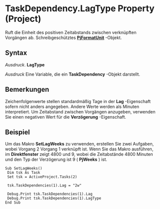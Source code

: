 
# TaskDependency.LagType Property (Project)

Ruft die Einheit des positiven Zeitabstands zwischen verknüpften Vorgängen ab. Schreibgeschütztes  **[PjFormatUnit](51cbe9ff-f4af-c02b-365a-e1db0ee1fb57.md)** -Objekt.


## Syntax

 _Ausdruck_. **LagType**

 _Ausdruck_ Eine Variable, die ein **TaskDependency** -Objekt darstellt.


## Bemerkungen

Zeichenfolgenwerte stellen standardmäßig Tage in der  **Lag** -Eigenschaft sofern nicht anders angegeben. Andere Werte werden als Minuten interpretiert. Um Zeitabstand zwischen Vorgängen anzugeben, verwenden Sie einen negativen Wert für die **Verzögerung** -Eigenschaft.


## Beispiel

Um das Makro  **SetLagWeeks** zu verwenden, erstellen Sie zwei Aufgaben, wobei Vorgang 2 Vorgang 1 verknüpft ist. Wenn Sie das Makro ausführen, im **Direktfenster** zeigt 4800 und 9, wobei die Zeitabstände 4800 Minuten und den Typ der Verzögerung ist 9 ( **PjWeeks** ) ist.


```
Sub SetLagWeeks() 
 Dim tsk As Task 
 Set tsk = ActiveProject.Tasks(2) 
 
 tsk.TaskDependencies(1).Lag = "2w" 
 
 Debug.Print tsk.TaskDependencies(1).Lag 
 Debug.Print tsk.TaskDependencies(1).LagType 
End Sub
```

